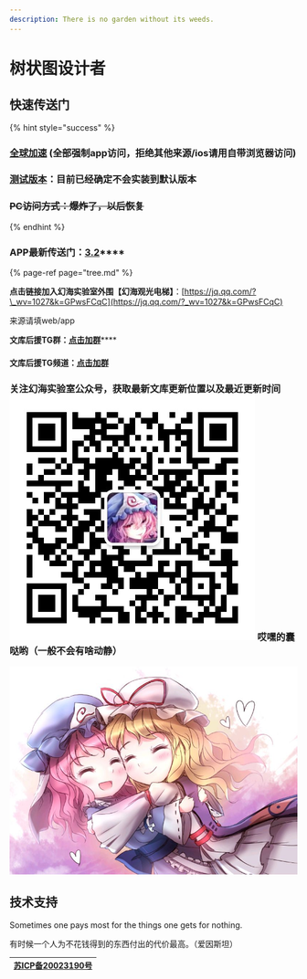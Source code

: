 ```yaml
---
description: There is no garden without its weeds.
---
```


# 树状图设计者

## 快速传送门

{% hint style="success" %}
### [**全球加速**](https://cdn.phantom-sea-limited.ltd/) **\(全部强制app访问，拒绝其他来源/ios请用自带浏览器访问\)**

### [测试版本](https://cdn.dev.phantom-sea-limited.ltd/)：目前**已经**确定不会实装到默认版本

### ~~**PC访问方式：爆炸了，以后恢复**~~
{% endhint %}

### **APP最新传送门：**[**3.2**](https://cdn.jsdelivr.net/gh/Rcrwrate/H@3.2.0bete/app/%E5%B9%BB%E6%B5%B7%E5%AE%9E%E9%AA%8C%E5%AE%A4_3.2.0.apk)\*\*\*\*

{% page-ref page="tree.md" %}

**点击链接加入幻海实验室外围【幻海观光电梯】**：[https://jq.qq.com/?\_wv=1027&k=GPwsFCqC](https://jq.qq.com/?_wv=1027&k=GPwsFCqC)

来源请填web/app

**文库后援TG群：**[**点击加群**](https://t.me/loliconltd)\*\*\*\*

#### 文库后援TG频道：[**点击加群**](https://t.me/loliconstudy)

### 关注幻海实验室公众号，获取最新文库更新位置以及最近更新时间 ![](.gitbook/assets/_export1629549579001.jpg.png) 哎嘿的囊哒哟（一般不会有啥动静）

![Being on sea, sail; being on land, settle.](.gitbook/assets/agg-zo-w-t1-yhq66o-cty.jpg)



## 技术支持

Sometimes one pays most for the things one gets for nothing. 

有时候一个人为不花钱得到的东西付出的代价最高。（爱因斯坦）

| [**苏ICP备20023190号**](http://beian.miit.gov.cn/) |
| :---: |


